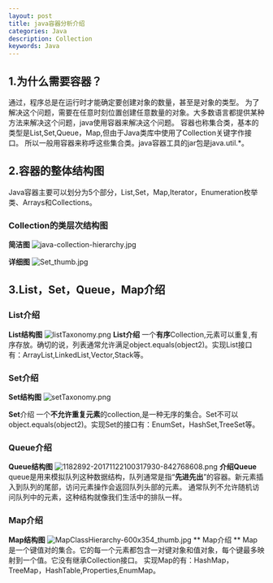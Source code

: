```yaml
---
layout: post
title: java容器分析介绍
categories: Java
description: Collection
keywords: Java
---
```



## 1.为什么需要容器？
通过，程序总是在运行时才能确定要创建对象的数量，甚至是对象的类型。
为了解决这个问题，需要在任意时刻位置创建任意数量的对象。大多数语言都提供某种方法来解决这个问题，java使用容器来解决这个问题。
容器也称集合类，基本的类型是List,Set,Queue，Map,但由于Java类库中使用了Collection关键字作接口。
所以一般用容器来称呼这些集合类。java容器工具的jar包是java.util.*。

## 2.容器的整体结构图
Java容器主要可以划分为5个部分，List,Set，Map,Iterator，Enumeration枚举类、Arrays和Collections。


### Collection的类层次结构图


**简洁图**
![java-collection-hierarchy.jpg](https://www.bysocket.com/wp-content/uploads/2015/03/java-collection-hierarchy.jpg)

**详细图**
![Set_thumb.jpg](http://www.bysocket.com/wp-content/uploads/2015/03/Set_thumb.jpg)


## 3.List，Set，Queue，Map介绍

### List介绍

**List结构图**
![listTaxonomy.png](https://gitee.com/chenssy/blog-home/raw/master/image/series-images/Java8-util/listTaxonomy.png)
**List介绍**
一个**有序**Collection,元素可以重复,有序存放。确切的说，列表通常允许满足object.equals(object2)。实现List接口有：ArrayList,LinkedList,Vector,Stack等。

### Set介绍

**Set结构图**
![setTaxonomy.png](https://gitee.com/chenssy/blog-home/raw/master/image/series-images/Java8-util/setTaxonomy.png)

**Set**介绍
一个**不允许重复元素**的collection,是一种无序的集合。Set不可以object.equals(object2)。实现Set的接口有：EnumSet，HashSet,TreeSet等。

### Queue介绍

**Queue结构图**
![1182892-20171122100317930-842768608.png](https://images2017.cnblogs.com/blog/1182892/201711/1182892-20171122100317930-842768608.png)
**介绍Queue**
queue是用来模拟队列这种数据结构，队列通常是指“**先进先出**”的容器。新元素插入到队列的尾部，访问元素操作会返回队列头部的元素。
通常队列不允许随机访问队列中的元素，这种结构就像我们生活中的排队一样。

### Map介绍

**Map结构图**
![MapClassHierarchy-600x354_thumb.jpg](http://www.bysocket.com/wp-content/uploads/2015/03/MapClassHierarchy-600x354_thumb.jpg)
** Map介绍 **
Map是一个键值对的集合。它的每一个元素都包含一对键对象和值对象，每个键最多映射到一个值。它没有继承Collection接口。
实现Map的有：HashMap，TreeMap，HashTable,Properties,EnumMap。




